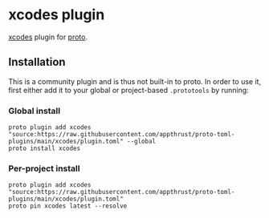 # xcodes plugin

[xcodes](https://github.com/XcodesOrg/xcodes) plugin for [proto](https://github.com/moonrepo/proto).

## Installation

This is a community plugin and is thus not built-in to proto. In order to use it, first either add it to your global or project-based `.prototools` by running:

### Global install

```shell
proto plugin add xcodes "source:https://raw.githubusercontent.com/appthrust/proto-toml-plugins/main/xcodes/plugin.toml" --global
proto install xcodes
```

### Per-project install

```shell
proto plugin add xcodes "source:https://raw.githubusercontent.com/appthrust/proto-toml-plugins/main/xcodes/plugin.toml"
proto pin xcodes latest --resolve
```
